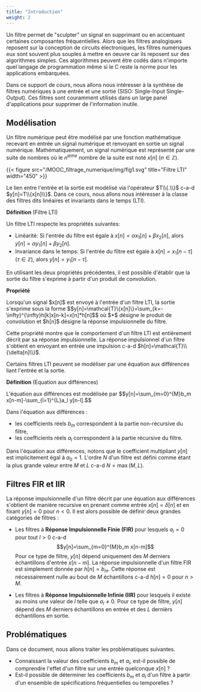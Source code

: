 ```yaml
---
title: "Introduction"
weight: 2
---
```



Un filtre permet de "sculpter" un signal en supprimant ou en accentuant certaines composantes fréquentielles. Alors que les filtres analogiques reposent sur la conception de circuits électroniques, les filtres numériques eux sont souvent plus souples à mettre en oeuvre car ils reposent sur des algorithmes simples. Ces algorithmes peuvent être codés dans n'importe quel langage de programmation même si le C reste la norme pour les applications embarquées. 

Dans ce support de cours, nous allons nous intéresser à la synthèse de filtres numériques à une entrée et une sortie (SISO: Single-Input Single-Output). Ces filtres sont couramment utilisés dans un large panel d'applications pour supprimer de l'information inutile.

## Modélisation

Un filtre numérique peut être modélisé par une fonction mathématique recevant en entrée un signal numérique et renvoyant en sortie un signal numérique. Mathématiquement, un signal numérique est représenté par une suite de nombres où le $n^{ieme}$ nombre de la suite est noté $x[n]$ ($n \in \mathbb{Z}$). 

{{< figure src="/MOOC_filtrage_numerique/img/fig1.svg" title="Filtre LTI" width="450" >}}

Le lien entre l'entrée et la sortie est modélisé via l'opérateur $T\\{.\\}$ c-a-d $y[n]=T\\{x[n]\\}$. Dans ce cours, nous allons nous intéresser à la classe des filtres dits linéaires et invariants dans le temps (LTI).


**Définition** (Filtre LTI)
<div class="propriete">
Un filtre LTI respecte les propriétés suivantes:

* Linéarité: Si l'entrée du filtre est égale à $x[n]=\alpha x_1[n]+\beta x_2[n]$, alors $y[n]=\alpha y_1[n]+\beta y_2[n]$.
* Invariance dans le temps: Si l'entrée du filtre est égale à $x[n]=x_1[n-\tau]$ ($\tau \in \mathbb{Z}$), alors $y[n]=y_1[n-\tau]$.
</div>

En utilisant les deux propriétés précédentes, il est possible d'établir que la sortie du filtre s'exprime à partir d'un produit de convolution.

**Propriété**
<div class="propriete">
Lorsqu'un signal $x[n]$ est envoyé à l'entrée d'un filtre LTI, la sortie s'exprime sous la forme
$$y[n]=\mathcal{T}\{x[n]\}=\sum_{k=-\infty}^{\infty}h[k]x[n-k]=x[n]*h[n]$$
où $*$ désigne le produit de convolution et $h[n]$ désigne la réponse impulsionnelle du filtre.
</div>

Cette propriété montre que le comportement d'un filtre LTI est entièrement décrit par sa réponse impulsionnelle. La réponse impulsionnel d'un filtre s'obtient en envoyant en entrée une impulsion c-a-d $h[n]=\mathcal{T}\\{\delta[n]\\}$. 


Certains filtres LTI peuvent se modéliser par une équation aux différences liant l'entrée et la sortie.

**Définition** (Equation aux différences)
<div class="definition" id="eq_dif">
L'équation aux différences est modélisée par 
$$y[n]=\sum_{m=0}^{M}b_m x[n-m]-\sum_{l=1}^{L}a_l y[n-l].$$
</div>

Dans l'équation aux différences :

* les coefficients réels $b_m$ correspondent à la partie non-récursive du filtre,
* les coefficients réels $a_l$ correspondent à la partie récursive du filtre.

Dans l'équation aux différences, notons que le coefficient multipliant $y[n]$ est implicitement égal à $a_0=1$. L'ordre $N$ d'un filtre est défini comme étant la plus grande valeur entre $M$ et $L$ c-a-d $N=\max(M,L)$.

## Filtres FIR et IIR

La réponse impulsionnelle d'un filtre décrit par une équation aux différences s'obtient de manière recursive en prenant comme entrée $x[n]=\delta[n]$ et en fixant $y[n]=0$ pour $n<0$. Il est alors possible de définir deux grandes catégories de filtres :

* Les filtres à **Réponse Impulsionnelle Finie (FIR)** pour lesquels $a_l=0$ pour tout $l>0$ c-a-d
$$y[n]=\sum_{m=0}^{M}b_m x[n-m]$$ Pour ce type de filtre, $y[n]$ dépend uniquement des $M$ derniers échantillons d'entrée $x[n-m]$. La réponse impulsionnelle d'un filtre FIR est simplement donnée par 
$h[n]=b_m$. Cette réponse est nécessairement nulle au bout de $M$ échantillons c-a-d $h[n]=0$ pour $n>M$.

* Les filtres à **Réponse Impulsionnelle Infinie (IIR)** pour lesquels il existe au moins une valeur de $l$ telle que $a_l\ne 0$. Pour ce type de filtre, $y[n]$ dépend des $M$ derniers échantillons en entrée et des $L$ dernièrs échantillons en sortie.

## Problématiques

Dans ce document, nous allons traiter les problématiques suivantes.

* Connaissant la valeur des coefficients $b_m$ et $a_l$, est-il possible de comprendre l'effet d'un filtre sur une entrée quelconque $x[n]$ ? 
* Est-il possible de déterminer les coefficients $b_m$ et $a_l$ d'un filtre à partir d'un ensemble de spécifications fréquentielles ou temporelles ?
